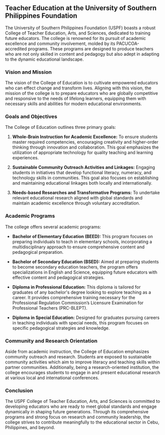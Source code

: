 ## Teacher Education at the University of Southern Philippines Foundation

The University of Southern Philippines Foundation (USPF) boasts a robust College of Teacher Education, Arts, and Sciences, dedicated to training future educators. The college is renowned for its pursuit of academic excellence and community involvement, molded by its PACUCOA-accredited programs. These programs are designed to produce teachers who are not only skilled in content and pedagogy but also adept in adapting to the dynamic educational landscape.

### Vision and Mission

The vision of the College of Education is to cultivate empowered educators who can effect change and transform lives. Aligning with this vision, the mission of the college is to prepare educators who are globally competitive and responsive to the needs of lifelong learners, equipping them with necessary skills and abilities for modern educational environments.

### Goals and Objectives

The College of Education outlines three primary goals:

1. **Whole-Brain Instruction for Academic Excellence:** To ensure students master required competencies, encouraging creativity and higher-order thinking through innovation and collaboration. This goal emphasizes the utilization of appropriate technology for quality teaching and learning experiences.
   
2. **Sustainable Community Outreach Activities and Linkages:** Engaging students in initiatives that develop functional literacy, numeracy, and technology skills in communities. This goal also focuses on establishing and maintaining educational linkages both locally and internationally.
   
3. **Needs-based Researches and Transformative Programs:** To undertake relevant educational research aligned with global standards and maintain academic excellence through voluntary accreditation.

### Academic Programs

The college offers several academic programs:

- **Bachelor of Elementary Education (BEED):** This program focuses on preparing individuals to teach in elementary schools, incorporating a multidisciplinary approach to ensure comprehensive content and pedagogical preparation.

- **Bachelor of Secondary Education (BSED):** Aimed at preparing students to become secondary education teachers, the program offers specializations in English and Science, equipping future educators with effective content and pedagogical strategies.

- **Diploma in Professional Education:** This diploma is tailored for graduates of any bachelor's degree looking to explore teaching as a career. It provides comprehensive training necessary for the Professional Regulation Commission’s Licensure Examination for Professional Teachers (PRC-BLEPT).

- **Diploma in Special Education:** Designed for graduates pursuing careers in teaching individuals with special needs, this program focuses on specific pedagogical strategies and knowledge.

### Community and Research Orientation

Aside from academic instruction, the College of Education emphasizes community outreach and research. Students are exposed to sustainable community activities which aim to improve literacy and teaching skills within partner communities. Additionally, being a research-oriented institution, the college encourages students to engage in and present educational research at various local and international conferences. 

### Conclusion

The USPF College of Teacher Education, Arts, and Sciences is committed to developing educators who are ready to meet global standards and engage dynamically in shaping future generations. Through its comprehensive programs and strong focus on research and community leadership, the college strives to contribute meaningfully to the educational sector in Cebu, Philippines, and beyond.